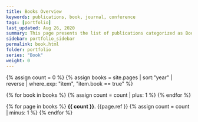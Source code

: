 ```yaml
---
title: Books Overview
keywords: publications, book, journal, conference
tags: [portfolio]
last_updated: Aug 26, 2020
summary: This page presents the list of publications categorized as Books. More details for each publication can be found by following the link sign at the end. Alternatively, the navigation menu on the left has these categories, folded with respective titles. 
sidebar: portfolio_sidebar
permalink: book.html
folder: portfolio
series: "Book"
weight: 0
---
```


{% assign count = 0 %}
{% 
    assign books = site.pages 
    | sort:"year"
    | reverse
    | where_exp: "item", "item.book == true" 
%} 

{% for book in books %}
{% assign count = count | plus: 1 %}
{% endfor %}

{% for page in books %}
__{{ count }}__. {{page.ref }} <a class="noCrossRef" href="{{ site.urlx }}{{ page.url }}"><i class="fa fa-link"></i></a>
{% assign count = count | minus: 1 %}
{% endfor %}